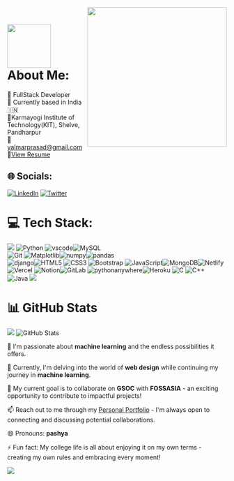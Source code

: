 <img align='right' src="https://camo.githubusercontent.com/4cb9b98860a01e6a93c5b3eb5fd5a0ae409731635562552752b75ff17b4b2167/68747470733a2f2f6d656469612e67697068792e636f6d2f6d656469612f4d3967624264396e6244724f5475314d71782f67697068792e676966" width="320">

# <img src="https://media1.giphy.com/media/eexxDzCm3TeMGlouQI/giphy.gif?cid=ecf05e479qzj5u1cotemza5l069ltu5hctup8zos9zb4e48m&ep=v1_gifs_related&rid=giphy.gif&ct=s" width="100">   About Me:   


🧭 FullStack Developer<br>🏡 Currently based in India 🇮🇳<br>🏫Karmayogi Institute of Technology(KIT), Shelve, Pandharpur<br>📧 yalmarprasad@gmail.com<br>📝<a href="https://mipashyayalmar.github.io/-Profile-data/" >View Resume</a><br>

## 🌐 Socials:

[![LinkedIn](https://img.shields.io/badge/LinkedIn-%230077B5.svg?logo=linkedin&logoColor=white)](https://www.linkedin.com/public-profile/settings?trk=d_flagship3_profile_self_view_public_profile) [![Twitter](https://img.shields.io/badge/Twitter-%231DA1F2.svg?logo=Twitter&logoColor=white)](https://twitter.com/MiPashya50821?t=LYLhZN5QEdUJ_0X_inkVdQ&s=08) 

# 💻 Tech Stack:
<img src="https://user-images.githubusercontent.com/73097560/115834477-dbab4500-a447-11eb-908a-139a6edaec5c.gif"></a> 
![Python](https://camo.githubusercontent.com/70a5ef7589e5449d1a8711964fb2a17822838db801fadb6fe245fb0e85b742d7/68747470733a2f2f7777772e766563746f726c6f676f2e7a6f6e652f6c6f676f732f707974686f6e2f707974686f6e2d617232312e737667) ![vscode](https://camo.githubusercontent.com/4a948e11d0b2ac72fc2ee02d8539c83b7f50f043d8d0b62b0eb9d205001d7b6f/68747470733a2f2f7777772e766563746f726c6f676f2e7a6f6e652f6c6f676f732f76697375616c73747564696f5f636f64652f76697375616c73747564696f5f636f64652d617232312e737667)![MySQL](https://camo.githubusercontent.com/842373051212a9c9c61fe72b9d636b2e7ed06f89120e8322ea5e67d01857cff8/68747470733a2f2f7777772e766563746f726c6f676f2e7a6f6e652f6c6f676f732f6d7973716c2f6d7973716c2d617232312e737667)
<br>
![Git](https://camo.githubusercontent.com/d276238ec297a274a3c923b0323c2d386c089dfe48927d53b0efb1b7fd8fa517/68747470733a2f2f696d672e736869656c64732e696f2f62616467652f4769742d6663366432363f7374796c653d666c61742d737175617265266c6f676f3d676974266c6f676f436f6c6f723d7768697465) ![Matplotlib](https://camo.githubusercontent.com/a87b3fbf35c49792779b1f49d3c96151a3ebb06867ca83842afc37743717de42/68747470733a2f2f696d672e736869656c64732e696f2f62616467652f4d6174706c6f746c69622d2532336666666666662e7376673f7374796c653d666c61742d737175617265266c6f676f3d4d6174706c6f746c6962266c6f676f436f6c6f723d626c61636b)![numpy](https://camo.githubusercontent.com/20142a76439833b178639a3260e3227e840a111e7dfbcda7875be252e279557c/68747470733a2f2f696d672e736869656c64732e696f2f62616467652f6e756d70792d2532333031333234332e7376673f7374796c653d666c61742d737175617265266c6f676f3d6e756d7079266c6f676f436f6c6f723d7768697465)![pandas](https://camo.githubusercontent.com/a3bb113a41aa2418542ddc4d8416b1498a6d1649cda5fad74d885bb1a8cbd674/68747470733a2f2f696d672e736869656c64732e696f2f62616467652f70616e6461732d2532333135303435382e7376673f7374796c653d666c61742d737175617265266c6f676f3d70616e646173266c6f676f436f6c6f723d7768697465) <br>
![django](https://img.shields.io/badge/django-%234ea94b.svg?style=for-the-badge&logo=django&logoColor=white)![HTML5](https://img.shields.io/badge/html5-%23E34F26.svg?style=for-the-badge&logo=html5&logoColor=white) ![CSS3](https://img.shields.io/badge/css3-%231572B6.svg?style=for-the-badge&logo=css3&logoColor=white) ![Bootstrap](https://img.shields.io/badge/bootstrap-%23563D7C.svg?style=for-the-badge&logo=bootstrap&logoColor=white) ![JavaScript](https://img.shields.io/badge/javascript-%23323330.svg?style=for-the-badge&logo=javascript&logoColor=%23F7DF1E)![MongoDB](https://img.shields.io/badge/MongoDB-%234ea94b.svg?style=for-the-badge&logo=mongodb&logoColor=white)![Netlify](https://img.shields.io/badge/netlify-%23000000.svg?style=for-the-badge&logo=netlify&logoColor=#00C7B7) ![Vercel](https://img.shields.io/badge/vercel-%23000000.svg?style=for-the-badge&logo=vercel&logoColor=white) ![Notion](https://img.shields.io/badge/Notion-%23000000.svg?style=for-the-badge&logo=notion&logoColor=white)![GitLab](https://img.shields.io/badge/gitlab-%2300f.svg?style=for-the-badge&logo=gitlab&logoColor=white) ![pythonanywhere](https://img.shields.io/badge/pythonanywhere-%23000000.svg?style=for-the-badge&logo=pythonanywhere&logoColor=#00C7B7)![Heroku](https://img.shields.io/badge/heroku-%23430098.svg?style=for-the-badge&logo=heroku&logoColor=white) ![C](https://img.shields.io/badge/c-%2300599C.svg?style=for-the-badge&logo=c&logoColor=white)  ![C++](https://img.shields.io/badge/c++-%2300599C.svg?style=for-the-badge&logo=c%2B%2B&logoColor=white) ![Java](https://img.shields.io/badge/java-%23ED8B00.svg?style=for-the-badge&logo=java&logoColor=white)
<img src="https://user-images.githubusercontent.com/73097560/115834477-dbab4500-a447-11eb-908a-139a6edaec5c.gif"></a>

# 📊 GitHub Stats
<img src="https://user-images.githubusercontent.com/73097560/115834477-dbab4500-a447-11eb-908a-139a6edaec5c.gif"></a>
![GitHub Stats](https://github-readme-stats.vercel.app/api?username=mipashyayalmar&show_icons=true&theme=radical)

👀 I'm passionate about **machine learning** and the endless possibilities it offers.

🌱 Currently, I'm delving into the world of **web design** while continuing my journey in **machine learning**.

💞️ My current goal is to collaborate on **GSOC** with **FOSSASIA** - an exciting opportunity to contribute to impactful projects!

📫 Reach out to me through my [Personal Portfolio](https://mipashyayalmar.github.io/-Profile-data/) - I'm always open to connecting and discussing potential collaborations.

😄 Pronouns: **pashya**

⚡ Fun fact: My college life is all about enjoying it on my own terms - creating my own rules and embracing every moment!

<img src="https://user-images.githubusercontent.com/73097560/115834477-dbab4500-a447-11eb-908a-139a6edaec5c.gif"></a>
